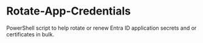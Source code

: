 # Rotate-App-Credentials
PowerShell script to help rotate or renew Entra ID application secrets and or certificates in bulk.
